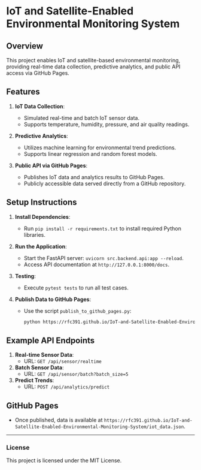 
# IoT and Satellite-Enabled Environmental Monitoring System

## Overview
This project enables IoT and satellite-based environmental monitoring, providing real-time data collection, predictive analytics, and public API access via GitHub Pages.

## Features
1. **IoT Data Collection**:
   - Simulated real-time and batch IoT sensor data.
   - Supports temperature, humidity, pressure, and air quality readings.

2. **Predictive Analytics**:
   - Utilizes machine learning for environmental trend predictions.
   - Supports linear regression and random forest models.

3. **Public API via GitHub Pages**:
   - Publishes IoT data and analytics results to GitHub Pages.
   - Publicly accessible data served directly from a GitHub repository.

## Setup Instructions
1. **Install Dependencies**:
   - Run `pip install -r requirements.txt` to install required Python libraries.

2. **Run the Application**:
   - Start the FastAPI server: `uvicorn src.backend.api:app --reload`.
   - Access API documentation at `http://127.0.0.1:8000/docs`.

3. **Testing**:
   - Execute `pytest tests` to run all test cases.

4. **Publish Data to GitHub Pages**:
   - Use the script `publish_to_github_pages.py`:
     ```bash
     python https://rfc391.github.io/IoT-and-Satellite-Enabled-Environmental-Monitoring-System/.py
     ```

## Example API Endpoints
1. **Real-time Sensor Data**:
   - URL: `GET /api/sensor/realtime`
2. **Batch Sensor Data**:
   - URL: `GET /api/sensor/batch?batch_size=5`
3. **Predict Trends**:
   - URL: `POST /api/analytics/predict`

## GitHub Pages
- Once published, data is available at `https://rfc391.github.io/IoT-and-Satellite-Enabled-Environmental-Monitoring-System/iot_data.json`.

---

### License
This project is licensed under the MIT License.
